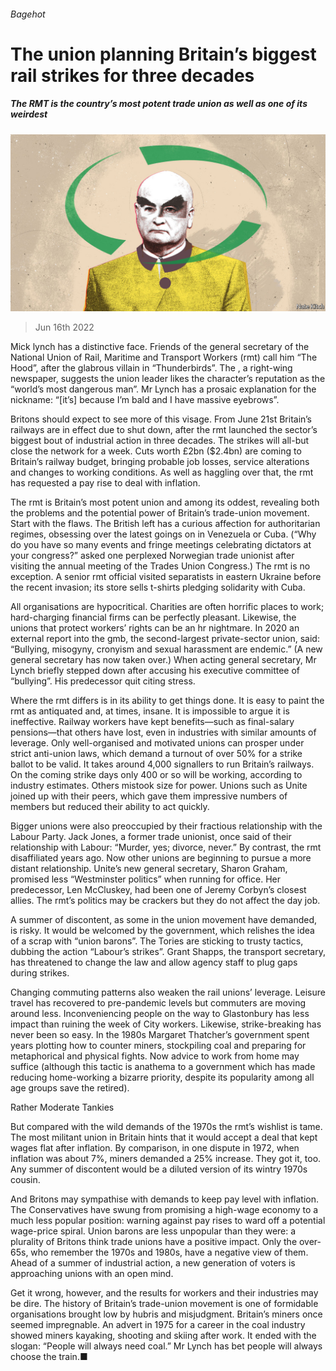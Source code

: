 ###### Bagehot

# The union planning Britain’s biggest rail strikes for three decades 

##### The RMT is the country’s most potent trade union as well as one of its weirdest 

![image](images/20220618_BRD000.jpg) 

> Jun 16th 2022 

Mick lynch has a distinctive face. Friends of the general secretary of the National Union of Rail, Maritime and Transport Workers (rmt) call him “The Hood”, after the glabrous villain in “Thunderbirds”. The , a right-wing newspaper, suggests the union leader likes the character’s reputation as the “world’s most dangerous man”. Mr Lynch has a prosaic explanation for the nickname: “[it’s] because I’m bald and I have massive eyebrows”. 

Britons should expect to see more of this visage. From June 21st Britain’s railways are in effect due to shut down, after the rmt launched the sector’s biggest bout of industrial action in three decades. The strikes will all-but close the network for a week. Cuts worth £2bn ($2.4bn) are coming to Britain’s railway budget, bringing probable job losses, service alterations and changes to working conditions. As well as haggling over that, the rmt has requested a pay rise to deal with inflation. 

The rmt is Britain’s most potent union and among its oddest, revealing both the problems and the potential power of Britain’s trade-union movement. Start with the flaws. The British left has a curious affection for authoritarian regimes, obsessing over the latest goings on in Venezuela or Cuba. (“Why do you have so many events and fringe meetings celebrating dictators at your congress?” asked one perplexed Norwegian trade unionist after visiting the annual meeting of the Trades Union Congress.) The rmt is no exception. A senior rmt official visited separatists in eastern Ukraine before the recent invasion; its store sells t-shirts pledging solidarity with Cuba.

All organisations are hypocritical. Charities are often horrific places to work; hard-charging financial firms can be perfectly pleasant. Likewise, the unions that protect workers’ rights can be an hr nightmare. In 2020 an external report into the gmb, the second-largest private-sector union, said: “Bullying, misogyny, cronyism and sexual harassment are endemic.” (A new general secretary has now taken over.) When acting general secretary, Mr Lynch briefly stepped down after accusing his executive committee of “bullying”. His predecessor quit citing stress. 

Where the rmt differs is in its ability to get things done. It is easy to paint the rmt as antiquated and, at times, insane. It is impossible to argue it is ineffective. Railway workers have kept benefits—such as final-salary pensions—that others have lost, even in industries with similar amounts of leverage. Only well-organised and motivated unions can prosper under strict anti-union laws, which demand a turnout of over 50% for a strike ballot to be valid. It takes around 4,000 signallers to run Britain’s railways. On the coming strike days only 400 or so will be working, according to industry estimates. Others mistook size for power. Unions such as Unite joined up with their peers, which gave them impressive numbers of members but reduced their ability to act quickly. 

Bigger unions were also preoccupied by their fractious relationship with the Labour Party. Jack Jones, a former trade unionist, once said of their relationship with Labour: “Murder, yes; divorce, never.” By contrast, the rmt disaffiliated years ago. Now other unions are beginning to pursue a more distant relationship. Unite’s new general secretary, Sharon Graham, promised less “Westminster politics” when running for office. Her predecessor, Len McCluskey, had been one of Jeremy Corbyn’s closest allies. The rmt’s politics may be crackers but they do not affect the day job. 

A summer of discontent, as some in the union movement have demanded, is risky. It would be welcomed by the government, which relishes the idea of a scrap with “union barons”. The Tories are sticking to trusty tactics, dubbing the action “Labour’s strikes”. Grant Shapps, the transport secretary, has threatened to change the law and allow agency staff to plug gaps during strikes. 

Changing commuting patterns also weaken the rail unions’ leverage. Leisure travel has recovered to pre-pandemic levels but commuters are moving around less. Inconveniencing people on the way to Glastonbury has less impact than ruining the week of City workers. Likewise, strike-breaking has never been so easy. In the 1980s Margaret Thatcher’s government spent years plotting how to counter miners, stockpiling coal and preparing for metaphorical and physical fights. Now advice to work from home may suffice (although this tactic is anathema to a government which has made reducing home-working a bizarre priority, despite its popularity among all age groups save the retired).

Rather Moderate Tankies

But compared with the wild demands of the 1970s the rmt’s wishlist is tame. The most militant union in Britain hints that it would accept a deal that kept wages flat after inflation. By comparison, in one dispute in 1972, when inflation was about 7%, miners demanded a 25% increase. They got it, too. Any summer of discontent would be a diluted version of its wintry 1970s cousin. 

And Britons may sympathise with demands to keep pay level with inflation. The Conservatives have swung from promising a high-wage economy to a much less popular position: warning against pay rises to ward off a potential wage-price spiral. Union barons are less unpopular than they were: a plurality of Britons think trade unions have a positive impact. Only the over-65s, who remember the 1970s and 1980s, have a negative view of them. Ahead of a summer of industrial action, a new generation of voters is approaching unions with an open mind. 

Get it wrong, however, and the results for workers and their industries may be dire. The history of Britain’s trade-union movement is one of formidable organisations brought low by hubris and misjudgment. Britain’s miners once seemed impregnable. An advert in 1975 for a career in the coal industry showed miners kayaking, shooting and skiing after work. It ended with the slogan: “People will always need coal.” Mr Lynch has bet people will always choose the train.■





